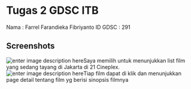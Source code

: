 # Tugas 2 GDSC ITB
Nama			: Farrel Farandieka Fibriyanto
ID GDSC	: 291

## Screenshots
![enter image description here](https://media.discordapp.net/attachments/893484082275708980/901781918897565706/unknown.png?width=1381&height=702)Saya memilih untuk menunjukkan list film yang sedang tayang di Jakarta di 21 Cineplex. ![enter image description here](https://media.discordapp.net/attachments/893484082275708980/901782019929960498/unknown.png?width=1381&height=701)Tiap film dapat di klik dan menunjukkan page detail tentang film yg berisi sinopsis filmnya
